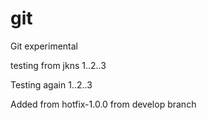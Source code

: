 # git
Git experimental

testing from jkns 1..2..3

Testing again 1..2..3


Added from hotfix-1.0.0 from develop branch
